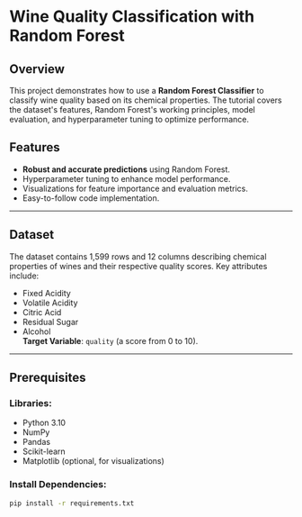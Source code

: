 # Wine Quality Classification with Random Forest

## Overview

This project demonstrates how to use a **Random Forest Classifier** to classify wine quality based on its chemical properties. The tutorial covers the dataset's features, Random Forest's working principles, model evaluation, and hyperparameter tuning to optimize performance.

## Features
- **Robust and accurate predictions** using Random Forest.
- Hyperparameter tuning to enhance model performance.
- Visualizations for feature importance and evaluation metrics.
- Easy-to-follow code implementation.

---

## Dataset
The dataset contains 1,599 rows and 12 columns describing chemical properties of wines and their respective quality scores. Key attributes include:
- Fixed Acidity
- Volatile Acidity
- Citric Acid
- Residual Sugar
- Alcohol  
**Target Variable**: `quality` (a score from 0 to 10).  

---

## Prerequisites
### Libraries:
- Python 3.10
- NumPy
- Pandas
- Scikit-learn
- Matplotlib (optional, for visualizations)

### Install Dependencies:
```bash
pip install -r requirements.txt